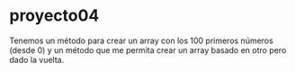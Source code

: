 # proyecto04

Tenemos un método para crear un array con los 100 primeros números (desde 0) y un método que me permita crear un array basado en otro pero dado la vuelta.
